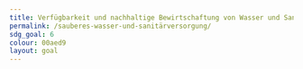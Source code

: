 ```yaml
---
title: Verfügbarkeit und nachhaltige Bewirtschaftung von Wasser und Sanitärversorgung für alle gewährleisten
permalink: /sauberes-wasser-und-sanitärversorgung/
sdg_goal: 6
colour: 00aed9
layout: goal
---
```


